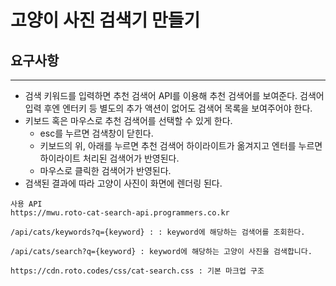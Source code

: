 # 고양이 사진 검색기 만들기

## 요구사항

---
- 검색 키워드를 입력하면 추천 검색어 API를 이용해 추천 검색어를 보여준다. 검색어 입력 후엔 엔터키 등 별도의 추가 액션이 없어도 검색어 목록을 보여주어야 한다.
- 키보드 혹은 마우스로 추천 검색어를 선택할 수 있게 한다.
  - esc를 누르면 검색창이 닫힌다.
  - 키보드의 위, 아래를 누르면 추천 검색어 하이라이트가 옮겨지고 엔터를 누르면 하이라이트 처리된 검색어가 반영된다.
  - 마우스로 클릭한 검색어가 반영된다.
- 검색된 결과에 따라 고양이 사진이 화면에 렌더링 된다.

```
사용 API
https://mwu.roto-cat-search-api.programmers.co.kr

/api/cats/keywords?q={keyword} : : keyword에 해당하는 검색어를 조회한다.

/api/cats/search?q={keyword} : keyword에 해당하는 고양이 사진을 검색합니다.

https://cdn.roto.codes/css/cat-search.css : 기본 마크업 구조

```

